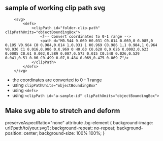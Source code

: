 ## sample of working clip path svg

```
	<svg>
		<defs>
			<clipPath id="folder-clip-path" clipPathUnits="objectBoundingBox">
				<!-- Convert coordinates to 0-1 range -->
				<path d="M0.544 0.069 H0.031 C0.014 0.069,0 0.085,0 0.105 V0.964 C0 0.984,0.014 1,0.031 1 H0.969 C0.986 1,1 0.984,1 0.964 V0.036 C1 0.016,0.986 0,0.969 0 H0.63 C0.628 0,0.626 0.0002,0.623 0.0005 C0.61 0.002,0.589 0.007,0.573 0.015 C0.548 0.026,0.529 0.041,0.51 0.06 C0.499 0.07,0.484 0.069,0.475 0.069 Z"/>
			</clipPath>
		</defs>
	</svg>
```
- the coordinates are converted to 0 - 1 range
- using `clipPathUnits="objectBoundingBox"`
- using `<defs>`
- using `<clipPath id="a-sample-id" clipPathUnits="objectBoundingBox">`

## Make svg able to stretch and deform
preserveAspectRatio="none" attribute
.bg-element {
  background-image: url('path/to/your.svg');
  background-repeat: no-repeat;
  background-position: center;
  background-size: 100% 100%;
}
